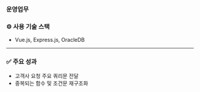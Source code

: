 ### 운영업무
### ⚙️ 사용 기술 스택
- Vue.js, Express.js, OracleDB

---
### ✅ 주요 성과
- 고객사 요청 주요 쿼리문 전달
- 중복되는 함수 및 조건문 재구조화